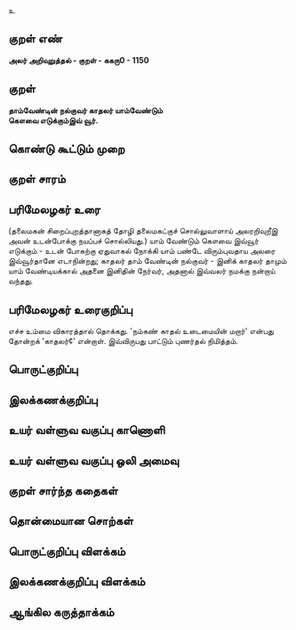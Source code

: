 உ

## குறள் எண் 

**அலர் அறிவுறுத்தல் - குறள் - ககரு0 - 1150**

## குறள் 

**தாம்வேண்டின் நல்குவர் காதலர் யாம்வேண்டும்  
கௌவை எடுக்கும்இவ் வூர்.**

## கொண்டு கூட்டும் முறை


## குறள் சாரம் 


## பரிமேலழகர் உரை

(தலைமகன் சிறைப்புறத்தானாகத் தோழி தலைமகட்குச் சொல்லுவாளாய் அலரறிவுறீஇ அவன் உடன்போக்கு நயப்பச் சொல்லியது.) யாம் வேண்டும் கௌவை இவ்வூர் எடுக்கும் - உடன் போகற்கு ஏதுவாகல் நோக்கி யாம் பண்டே விரும்புவதாய அலரை இவ்வூர்தானே எடாநின்றது; காதலர் தாம் வேண்டின் நல்குவர் - இனிக் காதலர் தாமும் யாம் வேண்டியக்கால் அதனை இனிதின் நேர்வர், அதனால் இவ்வலர் நமக்கு நன்றாய் வந்தது.

## பரிமேலழகர் உரைகுறிப்பு   

எச்ச உம்மை விகாரத்தால் தொக்கது. 'நம்கண் காதல் உடைமையின் மறார்' என்பது தோன்றக் 'காதலர்¢' என்றாள். இவ்விருபது பாட்டும் புணர்தல் நிமித்தம்.

## பொருட்குறிப்பு 


## இலக்கணக்குறிப்பு  


## உயர் வள்ளுவ வகுப்பு காணொளி


## உயர் வள்ளுவ வகுப்பு ஒலி அமைவு 

 
## குறள் சார்ந்த கதைகள் 


## தொன்மையான சொற்கள்


## பொருட்குறிப்பு விளக்கம்


## இலக்கணக்குறிப்பு விளக்கம்


## ஆங்கில கருத்தாக்கம் 


